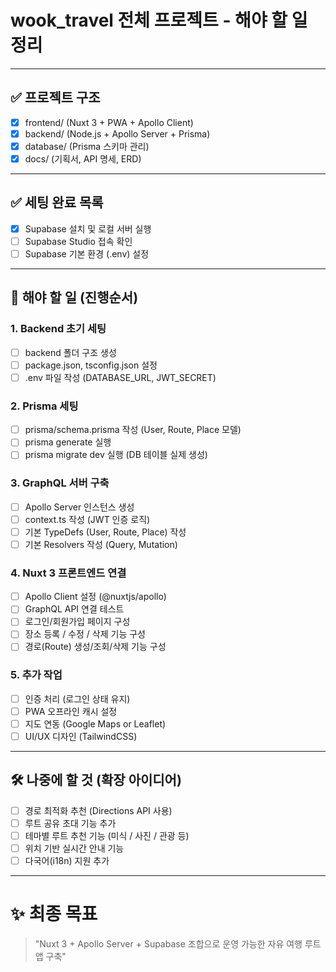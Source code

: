 
# wook_travel 전체 프로젝트 - 해야 할 일 정리

---

## ✅ 프로젝트 구조

- [x] frontend/ (Nuxt 3 + PWA + Apollo Client)
- [x] backend/ (Node.js + Apollo Server + Prisma)
- [x] database/ (Prisma 스키마 관리)
- [x] docs/ (기획서, API 명세, ERD)

---

## ✅ 세팅 완료 목록

- [x] Supabase 설치 및 로컬 서버 실행
- [ ] Supabase Studio 접속 확인
- [ ] Supabase 기본 환경 (.env) 설정

---

## 🚀 해야 할 일 (진행순서)

### 1. Backend 초기 세팅
- [ ] backend 폴더 구조 생성
- [ ] package.json, tsconfig.json 설정
- [ ] .env 파일 작성 (DATABASE_URL, JWT_SECRET)

### 2. Prisma 세팅
- [ ] prisma/schema.prisma 작성 (User, Route, Place 모델)
- [ ] prisma generate 실행
- [ ] prisma migrate dev 실행 (DB 테이블 실제 생성)

### 3. GraphQL 서버 구축
- [ ] Apollo Server 인스턴스 생성
- [ ] context.ts 작성 (JWT 인증 로직)
- [ ] 기본 TypeDefs (User, Route, Place) 작성
- [ ] 기본 Resolvers 작성 (Query, Mutation)

### 4. Nuxt 3 프론트엔드 연결
- [ ] Apollo Client 설정 (@nuxtjs/apollo)
- [ ] GraphQL API 연결 테스트
- [ ] 로그인/회원가입 페이지 구성
- [ ] 장소 등록 / 수정 / 삭제 기능 구성
- [ ] 경로(Route) 생성/조회/삭제 기능 구성

### 5. 추가 작업
- [ ] 인증 처리 (로그인 상태 유지)
- [ ] PWA 오프라인 캐시 설정
- [ ] 지도 연동 (Google Maps or Leaflet)
- [ ] UI/UX 디자인 (TailwindCSS)

---

## 🛠️ 나중에 할 것 (확장 아이디어)

- [ ] 경로 최적화 추천 (Directions API 사용)
- [ ] 루트 공유 초대 기능 추가
- [ ] 테마별 루트 추천 기능 (미식 / 사진 / 관광 등)
- [ ] 위치 기반 실시간 안내 기능
- [ ] 다국어(i18n) 지원 추가

---

# ✨ 최종 목표

> "Nuxt 3 + Apollo Server + Supabase 조합으로 운영 가능한 자유 여행 루트 앱 구축"

